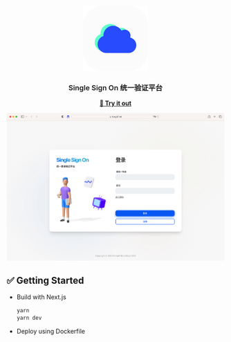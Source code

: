 <br />
<p align='center'>
  <a href="https://hong97.ltd/sso" target="blank"><img src='public/logo2.png' width=150></a>
  <h3 align='center' style='font-weight:600'>Single Sign On 统一验证平台</h3>
  <p align="center">
    <a href="https://hong97.ltd/sso" target="blank"><strong>🌈 Try it out</strong></a>
    <br />
  </p>
</p>

![screen1](static/iShot_2022-11-09_00.22.46.png)

## ✅ Getting Started

- Build with Next.js

    ```bash
    yarn
    yarn dev
    ```

- Deploy using Dockerfile
